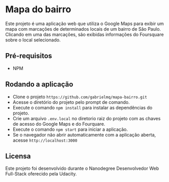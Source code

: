 # Mapa do bairro

Este projeto é uma aplicação web que utiliza o Google Maps para exibir um mapa com marcações de determinados locais de um bairro de São Paulo. Clicando em uma das marcações, são exibidas informações do Foursquare sobre o local selecionado.

## Pré-requisitos

* NPM

## Rodando a aplicação

* Clone o projeto `https://github.com/gabrielmq/mapa-bairro.git`
* Acesse o diretório do projeto pelo prompt de comando.
* Execute o comando `npm install` para instalar as  dependências do projeto.
* Crie um arquivo `.env.local` no diretorio raiz do projeto com as chaves de acesso do Google Maps e do Fourquare.
* Execute o comando `npm start` para iniciar a aplicação.
* Se o navegador não abrir automaticamente com a aplicação aberta, acesse `http://localhost:3000`

## Licensa

Este projeto foi desenvolvido durante o Nanodegree Desenvolvedor Web Full-Stack oferecido pela Udacity.